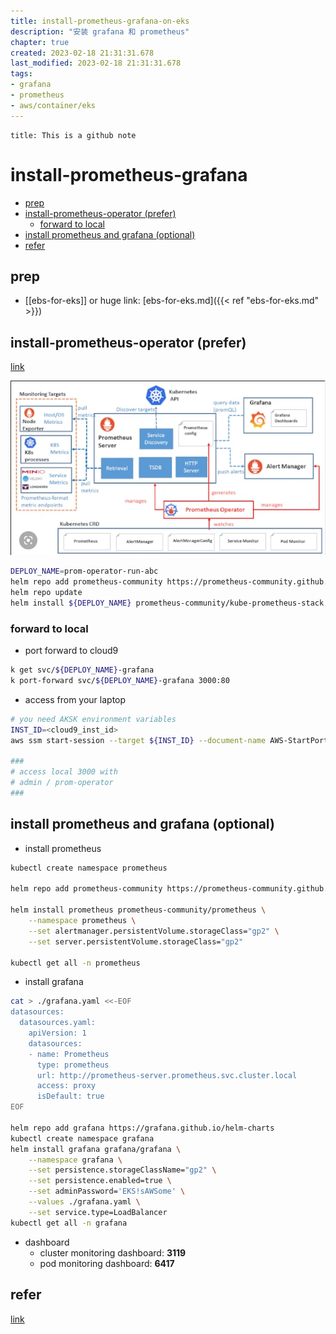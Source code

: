 ```yaml
---
title: install-prometheus-grafana-on-eks
description: "安装 grafana 和 prometheus"
chapter: true
created: 2023-02-18 21:31:31.678
last_modified: 2023-02-18 21:31:31.678
tags: 
- grafana 
- prometheus 
- aws/container/eks 
---
```


```ad-attention
title: This is a github note

```

# install-prometheus-grafana

- [prep](#prep)
- [install-prometheus-operator (prefer)](#install-prometheus-operator-prefer)
	- [forward to local](#forward-to-local)
- [install prometheus and grafana (optional)](#install-prometheus-and-grafana-optional)
- [refer](#refer)

## prep

- [[ebs-for-eks]]  or huge link: [ebs-for-eks.md]({{< ref "ebs-for-eks.md" >}}) 

## install-prometheus-operator (prefer)
[link](https://blog.devgenius.io/step-by-step-guide-to-setting-up-prometheus-operator-in-your-kubernetes-cluster-7167a8228877)

![install-prometheus-grafana-png-1.png](install-prometheus-grafana-png-1.png)

```sh
DEPLOY_NAME=prom-operator-run-abc
helm repo add prometheus-community https://prometheus-community.github.io/helm-charts
helm repo update
helm install ${DEPLOY_NAME} prometheus-community/kube-prometheus-stack

```

### forward to local
- port forward to cloud9
```sh
k get svc/${DEPLOY_NAME}-grafana
k port-forward svc/${DEPLOY_NAME}-grafana 3000:80

```
- access from your laptop
```sh
# you need AKSK environment variables
INST_ID=<cloud9_inst_id>
aws ssm start-session --target ${INST_ID} --document-name AWS-StartPortForwardingSession --parameters '{"localPortNumber":["3000"],"portNumber":["3000"]}'

###
# access local 3000 with 
# admin / prom-operator
###

```


## install prometheus and grafana (optional)
- install prometheus
```sh
kubectl create namespace prometheus

helm repo add prometheus-community https://prometheus-community.github.io/helm-charts

helm install prometheus prometheus-community/prometheus \
    --namespace prometheus \
    --set alertmanager.persistentVolume.storageClass="gp2" \
    --set server.persistentVolume.storageClass="gp2"

kubectl get all -n prometheus

```

- install grafana
```sh
cat > ./grafana.yaml <<-EOF
datasources:
  datasources.yaml:
    apiVersion: 1
    datasources:
    - name: Prometheus
      type: prometheus
      url: http://prometheus-server.prometheus.svc.cluster.local
      access: proxy
      isDefault: true
EOF

helm repo add grafana https://grafana.github.io/helm-charts
kubectl create namespace grafana
helm install grafana grafana/grafana \
    --namespace grafana \
    --set persistence.storageClassName="gp2" \
    --set persistence.enabled=true \
    --set adminPassword='EKS!sAWSome' \
    --values ./grafana.yaml \
    --set service.type=LoadBalancer
kubectl get all -n grafana

```

- dashboard
	- cluster monitoring dashboard: **3119**
	- pod monitoring dashboard: **6417**


## refer
[link](https://archive.eksworkshop.com/intermediate/240_monitoring/prereqs/) 



